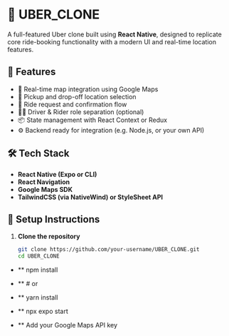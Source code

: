 # 🚖 UBER_CLONE

A full-featured Uber clone built using **React Native**, designed to replicate core ride-booking functionality with a modern UI and real-time location features.

## 🚀 Features

- 📍 Real-time map integration using Google Maps
- 🧭 Pickup and drop-off location selection
- 🚕 Ride request and confirmation flow
- 🧑‍✈️ Driver & Rider role separation (optional)
- 📦 State management with React Context or Redux
- ⚙️ Backend ready for integration (e.g. Node.js, or your own API)

## 🛠 Tech Stack

- **React Native (Expo or CLI)**
- **React Navigation**
- **Google Maps SDK**
- **TailwindCSS (via NativeWind) or StyleSheet API**

## 🔧 Setup Instructions

1. **Clone the repository**
   ```bash
   git clone https://github.com/your-username/UBER_CLONE.git
   cd UBER_CLONE

- ** npm install
- **  # or
 - ** yarn install

 - **  npx expo start

- ** Add your Google Maps API key

